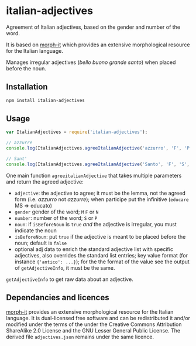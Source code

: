 # italian-adjectives

Agreement of Italian adjectives, based on the gender and number of the word.

It is based on [morph-it](https://docs.sslmit.unibo.it/doku.php?id=resources:morph-it) which provides an extensive  morphological resource for the Italian language.

Manages irregular adjectives (_bello_ _buono_ _grande_ _santo_) when placed before the noun.


## Installation 
```sh
npm install italian-adjectives
```

## Usage

```javascript
var ItalianAdjectives = require('italian-adjectives');

// azzurre
console.log(ItalianAdjectives.agreeItalianAdjective('azzurro', 'F', 'P'));

// Sant'
console.log(ItalianAdjectives.agreeItalianAdjective('Santo', 'F', 'S', 'Anna', true));
```

One main function `agreeitalianAdjective` that takes multiple parameters and return the agreed adjective:

* `adjective`: the adjective to agree; it must be the lemma, not the agreed form (i.e. _azzurro_ not _azzurre_); when participe put the infinitive (`educare` MS => educato)
* `gender` gender of the word; `M` `F` or `N`
* `number`: number of the word; `S` or `P`
* `noun`: if `isBeforeNoun` is `true` _and_ the adjective is irregular, you must indicate the noun
* `isBeforeNoun`: put `true` if the adjective is meant to be placed before the noun; default is `false`
* optional adj data to enrich the standard adjective list with specific adjectives, also overrides the standard list entries; key value format (for instance `{'antico': ...}`); for the the format of the value see the output of `getAdjectiveInfo`, it must be the same.

`getAdjectiveInfo` to get raw data about an adjective.

## Dependancies and licences

[morph-it](https://docs.sslmit.unibo.it/doku.php?id=resources:morph-it) provides an extensive  morphological resource for the Italian language. It is dual-licensed free software and can be redistributed it and/or modified  under the terms of the under the Creative Commons Attribution ShareAlike 2.0 License and the GNU Lesser General Public License.
The derived file `adjectives.json` remains under the same licence.
